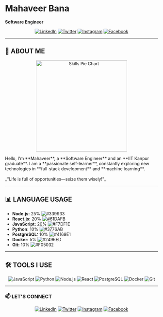 # Mahaveer Bana  
**Software Engineer**  

<p align="center">
  <a href="https://linkedin.com/in/yourprofile"><img src="https://img.shields.io/badge/LinkedIn-0077B5?style=flat&logo=linkedin&logoColor=white" alt="LinkedIn"></a>
  <a href="https://twitter.com/yourprofile"><img src="https://img.shields.io/badge/Twitter-1DA1F2?style=flat&logo=twitter&logoColor=white" alt="Twitter"></a>
  <a href="https://instagram.com/yourprofile"><img src="https://img.shields.io/badge/Instagram-E4405F?style=flat&logo=instagram&logoColor=white" alt="Instagram"></a>
  <a href="https://facebook.com/yourprofile"><img src="https://img.shields.io/badge/Facebook-1877F2?style=flat&logo=facebook&logoColor=white" alt="Facebook"></a>
</p>  

---

## 📌 ABOUT ME  

<p align="center">
  <img src="https://quickchart.io/chart?c=%7B%22type%22%3A%22pie%22%2C%22data%22%3A%7B%22labels%22%3A%5B%22Node.js%22%2C%22React.js%22%2C%22JavaScript%22%2C%22Python%22%2C%22PostgreSQL%22%2C%22Docker%22%2C%22Git%22%5D%2C%22datasets%22%3A%5B%7B%22data%22%3A%5B25%2C20%2C20%2C10%2C10%2C5%2C10%5D%2C%22backgroundColor%22%3A%5B%22%23339933%22%2C%22%2361DAFB%22%2C%22%23F7DF1E%22%2C%22%233776AB%22%2C%22%234169E1%22%2C%22%232496ED%22%2C%22%23F05032%22%5D%7D%5D%7D%7D" alt="Skills Pie Chart" width="300">
  <div>
    <p align="left">
      Hello, I'm **Mahaveer**, a **Software Engineer** and an **IIT Kanpur graduate**.  
      I am a **passionate self-learner**, constantly exploring new technologies in **full-stack development** and **machine learning**.  
      <br><br>
      _"Life is full of opportunities—seize them wisely!"_
    </p>
  </div>
</p>  

---

## 📊 LANGUAGE USAGE  

- **Node.js:** 25% ![#339933](https://via.placeholder.com/15/339933/000000?text=+)  
- **React.js:** 20% ![#61DAFB](https://via.placeholder.com/15/61DAFB/000000?text=+)  
- **JavaScript:** 20% ![#F7DF1E](https://via.placeholder.com/15/F7DF1E/000000?text=+)  
- **Python:** 10% ![#3776AB](https://via.placeholder.com/15/3776AB/000000?text=+)  
- **PostgreSQL:** 10% ![#4169E1](https://via.placeholder.com/15/4169E1/000000?text=+)  
- **Docker:** 5% ![#2496ED](https://via.placeholder.com/15/2496ED/000000?text=+)  
- **Git:** 10% ![#F05032](https://via.placeholder.com/15/F05032/000000?text=+)  

---

## 🛠️ TOOLS I USE  

<p align="center">
  <img src="https://img.shields.io/badge/JavaScript-F7DF1E?style=flat&logo=javascript&logoColor=black" alt="JavaScript">
  <img src="https://img.shields.io/badge/Python-3776AB?style=flat&logo=python&logoColor=white" alt="Python">
  <img src="https://img.shields.io/badge/Node.js-339933?style=flat&logo=nodedotjs&logoColor=white" alt="Node.js">
  <img src="https://img.shields.io/badge/React-61DAFB?style=flat&logo=react&logoColor=black" alt="React">
  <img src="https://img.shields.io/badge/PostgreSQL-4169E1?style=flat&logo=postgresql&logoColor=white" alt="PostgreSQL">
  <img src="https://img.shields.io/badge/Docker-2496ED?style=flat&logo=docker&logoColor=white" alt="Docker">
  <img src="https://img.shields.io/badge/Git-F05032?style=flat&logo=git&logoColor=white" alt="Git">
</p>  

---

### 📫 LET'S CONNECT  

<p align="center">
  <a href="https://linkedin.com/in/yourprofile"><img src="https://img.shields.io/badge/LinkedIn-0077B5?style=flat&logo=linkedin&logoColor=white" alt="LinkedIn"></a>
  <a href="https://twitter.com/yourprofile"><img src="https://img.shields.io/badge/Twitter-1DA1F2?style=flat&logo=twitter&logoColor=white" alt="Twitter"></a>
  <a href="https://instagram.com/yourprofile"><img src="https://img.shields.io/badge/Instagram-E4405F?style=flat&logo=instagram&logoColor=white" alt="Instagram"></a>
  <a href="https://facebook.com/yourprofile"><img src="https://img.shields.io/badge/Facebook-1877F2?style=flat&logo=facebook&logoColor=white" alt="Facebook"></a>
</p>  
